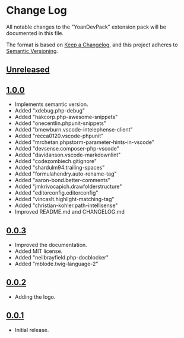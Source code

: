 # Change Log

All notable changes to the "YoanDevPack" extension pack will be documented in this file.

The format is based on [Keep a Changelog](https://keepachangelog.com/en/1.0.0/),
and this project adheres to [Semantic Versioning](https://semver.org/spec/v2.0.0.html).

## [Unreleased]

## [1.0.0]

- Implements semantic version.
- Added "xdebug.php-debug"
- Added "hakcorp.php-awesome-snippets"
- Added "onecentlin.phpunit-snippets"
- Added "bmewburn.vscode-intelephense-client"
- Added "recca0120.vscode-phpunit"
- Added "mrchetan.phpstorm-parameter-hints-in-vscode"
- Added "devsense.composer-php-vscode"
- Added "davidanson.vscode-markdownlint"
- Added "codezombiech.gitignore"
- Added "shardulm94.trailing-spaces"
- Added "formulahendry.auto-rename-tag"
- Added "aaron-bond.better-comments"
- Added "jmkrivocapich.drawfolderstructure"
- Added "editorconfig.editorconfig"
- Added "vincaslt.highlight-matching-tag"
- Added "christian-kohler.path-intellisense"
- Improved README.md and CHANGELOG.md

## [0.0.3]

- Improved the documentation.
- Added MIT license.
- Added "neilbrayfield.php-docblocker"
- Added "mblode.twig-language-2"

## [0.0.2]

- Adding the logo.

## [0.0.1]

- Initial release.

[unreleased]: https://github.com/yoanbernabeu/YoanDevPack/compare/v1.0.0...HEAD
[1.0.0]: https://github.com/yoanbernabeu/YoanDevPack/compare/v0.0.3...v1.0.0
[0.0.3]: https://github.com/yoanbernabeu/YoanDevPack/compare/v0.0.2...v0.0.3
[0.0.2]: https://github.com/yoanbernabeu/YoanDevPack/compare/v0.0.1...v0.0.2
[0.0.1]: https://github.com/yoanbernabeu/YoanDevPack/releases/tag/v0.0.1
